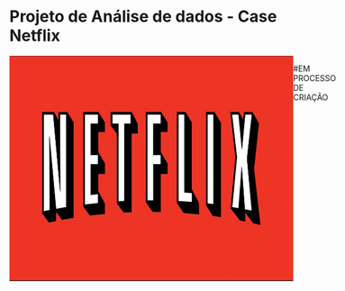 # Projeto de Análise de dados - Case Netflix
<div style="display: flex; justify-content: space-between;"> <br>
<img align="center"height="400" alt="coding-time" width = 1000 src="Netflix.jpg">

#EM PROCESSO DE CRIAÇÃO








